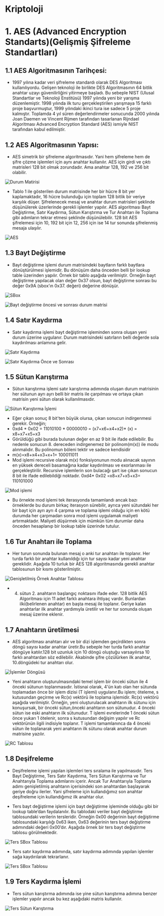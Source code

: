 # Kriptoloji
# 1. AES (Advanced Encryption Standarts)(Gelişmiş Şifreleme Standartları)
## 1.1 AES Algoritmasının Tarihçesi:
* 1997 yılına kadar veri şifreleme standardı olarak DES Algoritması kullanılıyordu. Gelişen teknoloji ile birlikte DES Algoritmasının 64 bitlik anahtar uzayı güvenilirliğini yitirmeye başladı. Bu sebeple NIST (Ulusal Standartlar ve Teknoloji Enstitüsü) 1997 yılında yeni bir yarışma düzenlemiştir. 1998 yılında ilk turu gerçekleştirilen yarışmaya 15 farklı proje başvurmuştur, 1999 yılındaki ikinci tura ise sadece 5 proje kalmıştır. Toplamda 4 yıl süren değerlendirmeler sonucunda 2000 yılında Joan Daemen ve Vincent Rijmen tarafından tasarlanan Rijndael Algoritması Advanced Encryption Standard (AES) ismiyle NIST tarafından kabul edilmiştir.

## 1.2 AES Algoritmasının Yapısı:
* AES simetrik bir şifreleme algoritmasıdır. Yani hem şifreleme hem de şifre çözme işlemleri için aynı anahtar kullanılır. AES için girdi ve çıktı matrisleri 128 bit olmak zorundadır. Ama anahtar 128, 192 ve 256 bit olabilir.

![Durum Matirisi](/../../_media/Kriptoloji/AES/aes1.PNG)

* Tablo 1 ile gösterilen durum matrisinde her bir hücre 8 bit yer kaplamaktadır, 16 hücre bulunduğu için toplam 128 bitlik bir veriye karşılık düşer. Şifrelenecek mesaj ve anahtar durum matrisleri şeklinde düşünülerek üzerlerinde gerekli işlemler yapılır.
AES algoritması Bayt Değiştirme, Satır Kaydırma, Sütun Karıştırma ve Tur Anahtarı ile Toplama gibi adımların tekrar etmesi şeklinde düşünülebilir.
128 bit AES şifrelemesi için 10, 192 bit için 12, 256 için ise 14 tur sonunda şifrelenmiş mesaja ulaşılır.

![AES](/../../_media/Kriptoloji/AES/aes2.PNG)

## 1.3 Bayt Değiştirme
* Bayt değiştirme işlemi durum matrisindeki baytların farklı baytlara dönüştürülmesi işlemidir. Bu dönüşüm daha önceden belli bir lookup table üzerinden yapılır. Örnek bir tablo aşağıda verilmiştir. Örneğin bayt değiştirme yapılacak olan değer 0x37 olsun, bayt değiştirme sonrası bu değer 0x9A (sbox’ın 0x37. değeri) değerine dönüşür.

![SBox](/../../_media/Kriptoloji/AES/aes3.PNG)

![Bayt değiştirme öncesi ve sonrası durum matrisi](/../../_media/Kriptoloji/AES/aes4.PNG)

## 1.4 Satır Kaydırma

* Satır kaydırma işlemi bayt değiştirme işleminden sonra oluşan yeni durum üzerine uygulanır. Durum matrisindeki satırların belli değerde sola kaydırılması anlamına gelir.

![Satır Kaydırma](/../../_media/Kriptoloji/AES/aes5.PNG)

![Satır Kaydırma Önce ve Sonrası](/../../_media/Kriptoloji/AES/aes6.PNG)

## 1.5 Sütun Karıştırma
* Sütun karıştırma işlemi satır karıştırma adımında oluşan durum matrisinin her sütunun ayrı ayrı belli bir matris ile çarpılması ve ortaya çıkan matrisin yeni sütun olarak kullanılmasıdır.

![Sütun Karıştırma İşlemi](/../../_media/Kriptoloji/AES/aes7.PNG)

* Eğer çıkan sonuç 8 bit'ten büyük olursa, çıkan sonucun indirgenmesi gerekir. Örneğin;
* 0xd4 * 0x02 = 11010100 * 00000010 = (x7+x6+x4+x2)* (x) = x8+x7+x5+x3
* Görüldüğü gibi burada bulunan değer en az 9 bit ile ifade edilebilir. Bu nedenle sonucun 8. dereceden indirgenemez bir polinom(m(x)) ile modu alınmalıdır. Bu polinomun böleni tektir ve sadece kendisidir
* m(x)=x8+x4+x3+x+1= 100011011
* Mod işlemi recursive olarak m(x) fonksiyonunun modu alınacak sayının en yüksek dereceli basamağına kadar kaydırılması ve exorlanması ile gerçekleştirilir. Recursive işlemlerin son bulacağı şart ise çıkan sonucun 8 bit ile ifade edilebildiği noktadır.
0xd4* 0x02 =x8+x7+x5+x3= 110101000

![Mod işlemi](/../../_media/Kriptoloji/AES/aes8.PNG)

* Bu örnekte mod işlemi tek iterasyonda tamamlandı ancak bazı örneklerde bu durum birkaç iterasyon sürebilir, ayrıca yeni sütundaki her bir bayt için ayrı ayrı 4 çarpma ve toplama işlemi olduğu için en kötü durumda her çarpmadan sonra mod işlemi uygulamak maliyeti artırmaktadır.
Maliyeti düşürmek için mümkün tüm durumlar daha önceden hesaplanıp bir lookup table üzerinde tutulur. 

## 1.6 Tur Anahtarı ile Toplama
* Her turun sonunda bulunan mesaj o anki tur anahtarı ile toplanır. Her turda farklı bir anahtar kullanıldığı için tur sayısı kadar yeni anahtar gereklidir. Aşağıda 10 turluk bir AES 128 algoritmasında gerekli anahtar tablosunun bir kısmı gösterilmiştir.

![Genişletilmiş Örnek Anahtar Tablosu](/../../_media/Kriptoloji/AES/aes9.PNG)

* 4. sütun 2. anahtarın başlangıç noktasını ifade eder. 128 bitlik AES Algoritması için 11 adet farklı anahtara ihtiyaç vardır. Bunlardan ilki(belirlenen anahtar) en başta mesaj ile toplanır. Geriye kalan anahtarlar ilk anahtar yardımıyla üretilir ve her tur sonunda oluşan mesaj üzerine eklenir. 

## 1.7 Anahtarın üretilmesi

* AES algoritması anahtarı alır ve bir dizi işlemden geçirdikten sonra döngü sayısı kadar anahtar üretir.Bu sebeple her turda farklı anahtar döngüye katılır.128 bit uzunluk için 10 döngü oluştuğu varsayılırsa 10 farklı anahtardan söz edilebilir. Akabinde şifre çözülürken ilk anahtar, 10.döngüdeki tur anahtarı olur.

![İşlemler Döngüsü](/../../_media/Kriptoloji/AES/aes10.PNG)

* Yeni anahtarın oluşturulmasındaki temel işlem bir önceki sütun ile 4 önceki sütunun toplanmasıdır. İstisnai olarak,  4'ün katı olan her sütunda toplamadan önce bir işlem dizisi (T işlemi) uygulanır.Bu işlem; öteleme, s kutusundan geçirme ve Rc(x) vektörü ile toplama işlemidir. Rc(x) vektörü aşağıda verilmiştir. Örneğin, yeni oluşturulacak anahtarın ilk sütunu için konuşursak, bir önceki sütun,önceki anahtarın son sütunudur. 4 önceki sütun ise eski anahtarın ilk sütunudur. T işlemi evrelerinde 1 önceki sütun önce yukarı 1 ötelenir, sonra s kutusundan değişim yapılır ve Rc vektörünün ilgili indisiyle toplanır. T işlemi tamamlanınca da 4 önceki sütun ile toplanarak yeni anahtarın ilk sütunu olarak anahtar durum matrisine yazılır.

![RC Tablosu](/../../_media/Kriptoloji/AES/aes11.PNG)

## 1.8 Deşifreleme

* Deşifreleme işlemi yapılan işlemleri ters sıralama ile yapılmasıdır. Ters Bayt Değiştirme, Ters Satır Kaydırma, Ters Sütun Karıştırma ve Tur Anahtarıyla Toplama adımlarını içerir. Ancak Tur Anahtarıyla Toplama adımı genişletilmiş anahtarın içerisindeki son anahtardan başlayarak geriye doğru ilerler. Yani şifreleme için kullandığımız son anahtar deşifreleme için kullandığımız ilk anahtar olur.

* Ters bayt değiştirme işlemi için bayt değiştirme işleminde olduğu gibi bir lookup table’dan faydalanılır. Bu tablodaki veriler bayt değiştirme tablosundaki verilerin tersleridir. Örneğin 0x00 değerinin bayt değiştirme tablosundaki karşılığı 0x63 iken, 0x63 değerinin ters bayt değiştirme adımındaki değeri 0x00’dır. Aşağıda örnek bir ters bayt değiştirme tablosu görülmektedir.

![Ters SBox Tablosu](/../../_media/Kriptoloji/AES/aes12.PNG)

* Ters satır kaydırma adımında, satır kaydırma adımında yapılan işlemler sağa kaydırılarak tekrarlanır.

![Ters SBox Tablosu](/../../_media/Kriptoloji/AES/aes13.PNG)

## 1.9 Ters Kaydırma İşlemi
* Ters sütun karıştırma adımında ise yine sütun karıştırma adımına benzer işlemler yapılır ancak bu kez aşağıdaki matris kullanılır.

![Ters Sütun Karıştırma](/../../_media/Kriptoloji/AES/aes14.PNG)